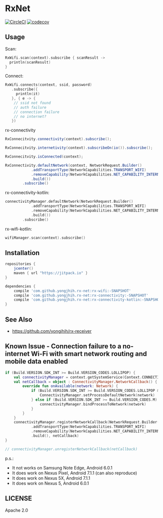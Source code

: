 # RxNet

[![CircleCI](https://circleci.com/gh/yongjhih/rx-net.svg?style=shield)](https://circleci.com/gh/yongjhih/rx-net)
[![codecov](https://codecov.io/gh/yongjhih/rx-net/branch/master/graph/badge.svg)](https://codecov.io/gh/yongjhih/rx-net)

## Usage

Scan:

```kt
RxWifi.scan(context).subscribe { scanResult ->
  println(scanResult)
}
```

Connect:

```kt
RxWifi.connects(context, ssid, password)
   .subscribe({
     println(it)
   }, { e -> {
    // ssid not found
    // auth failure
    // connection failure
    // no internet?
   })
```

rx-connectivity

```java
RxConnecitvity.connectivity(context).subscribe();
```

```java
RxConnecitvity.internetivity(context).subscribeOn(io()).subscribe();
```

```java
RxConnecitvity.isConnected(context);
```

```java
RxConnectivity.defaultNetwork(context, NetworkRequest.Builder()
            .addTransportType(NetworkCapabilities.TRANSPORT_WIFI)
            .removeCapability(NetworkCapabilities.NET_CAPABILITY_INTERNET)
            .build())
        .subscribe()
```

rx-connectivity-kotlin:

```kt
connectivityManager.defaultNetwork(NetworkRequest.Builder()
            .addTransportType(NetworkCapabilities.TRANSPORT_WIFI)
            .removeCapability(NetworkCapabilities.NET_CAPABILITY_INTERNET)
            .build())
        .subscribe()
```

rx-wifi-kotlin:

```kt
wifiManager.scan(context).subscribe()
```

## Installation

```gradle
repositories {
    jcenter()
    maven { url "https://jitpack.io" }
}

dependencies {
    compile 'com.github.yongjhih.rx-net:rx-wifi:-SNAPSHOT'
    compile 'com.github.yongjhih.rx-net:rx-connectivity:-SNAPSHOT'
    compile 'com.github.yongjhih.rx-net:rx-connectivity-kotlin:-SNAPSHOT'
}
```

## See Also

* https://github.com/yongjhih/rx-receiver

## Known Issue - Connection failure to a no-internet Wi-Fi with smart network routing and mobile data enabled

```kt
if (Build.VERSION.SDK_INT >= Build.VERSION_CODES.LOLLIPOP) {
    val connectivityManager = context.getSystemService(Context.CONNECTIVITY_SERVICE) as ConnectivityManager
    val netCallback = object : ConnectivityManager.NetworkCallback() {
        override fun onAvailable(network: Network) {
            if (Build.VERSION.SDK_INT >= Build.VERSION_CODES.LOLLIPOP && Build.VERSION.SDK_INT < Build.VERSION_CODES.M) {
                ConnectivityManager.setProcessDefaultNetwork(network)
            } else if (Build.VERSION.SDK_INT >= Build.VERSION_CODES.M) {
                connectivityManager.bindProcessToNetwork(network)
            }
        }
    }
    connectivityManager.registerNetworkCallback(NetworkRequest.Builder()
            .addTransportType(NetworkCapabilities.TRANSPORT_WIFI)
            .removeCapability(NetworkCapabilities.NET_CAPABILITY_INTERNET)
            .build(), netCallback)
}

// connectivityManager.unregisterNetworkCallback(netCallback)
```

p.s.:

* It not works on Samsung Note Edge, Android 6.0.1
* It does work on Nexus Pixel, Android 7.1.1 (can also reproduce)
* It does work on Nexus 5X, Android 7.1.1
* It does work on Nexus 5, Android 6.0.1

## LICENSE

Apache 2.0

